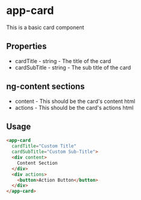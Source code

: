 # app-card

This is a basic card component

## Properties

* cardTitle - string - The title of the card
* cardSubTitle - string - The sub title of the card

## ng-content sections

* content - This should be the card's content html
* actions - This should be the card's actions html

## Usage

```html
<app-card 
  cardTitle="Custom Title"
  cardSubTitle="Custom Sub-Title">
  <div content>
    Content Section
  </div>
  <div actions>
    <button>Action Button</button>
  </div>
</app-card>
```
